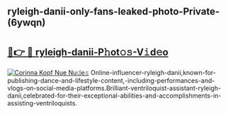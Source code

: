 ## ryleigh-danii-only-fans​-leaked-photo​-Private-(6ywqn)


# <h2><a href="https://mediaupload.pro?title=ryleigh-danii&ref=git">🔗👉 🔴 ryleigh-danii-P𝚑ot𝚘𝚜-V𝚒d𝚎o</a></h2>

[![Corinna Kopf Nue Nu𝚍e𝚜](https://i.imgur.com/0qMVB7G.gif)](https://mediaupload.pro?title=ryleigh-danii&ref=git)
Online-influencer-ryleigh-danii,known-for-publishing-dance-and-lifestyle-content,-including-performances-and-vlogs-on-social-media-platforms.Brilliant-ventriloquist-assistant-ryleigh-danii,celebrated-for-their-exceptional-abilities-and-accomplishments-in-assisting-ventriloquists.  
